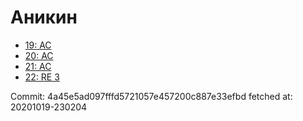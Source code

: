 # Аникин
- [19: AC](19.md)
- [20: AC](20.md)
- [21: AC](21.md)
- [22: RE 3](22.md)

Commit: 4a45e5ad097fffd5721057e457200c887e33efbd
 fetched at: 20201019-230204
